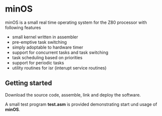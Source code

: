 # minOS
minOS is a small real time operating system for the Z80 processor with following features
- small kernel written in assembler
- pre-emptive task switching
- simply adoptable to hardware timer
- support for concurrent tasks and task switching
- task scheduling based on priorities
- support for periodic tasks
- utility routines for isr (interupt service routines)

## Getting started

Download the source code, assemble, link and deploy the software.

A small test program **test.asm** is provided demonstrating start und usage of **minOS**.
